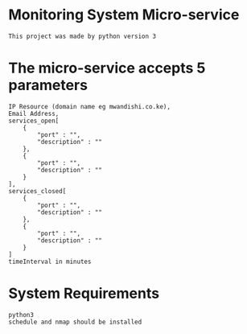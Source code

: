 # Monitoring System Micro-service

    This project was made by python version 3

# The micro-service accepts 5 parameters

    IP Resource (domain name eg mwandishi.co.ke),
    Email Address,
    services_open[
        {
            "port" : "",
            "description" : ""
        },
        {
            "port" : "",
            "description" : ""
        }
    ],
    services_closed[
        {
            "port" : "",
            "description" : ""
        },
        {
            "port" : "",
            "description" : ""
        }
    ]
    timeInterval in minutes

# System Requirements

    python3
    schedule and nmap should be installed